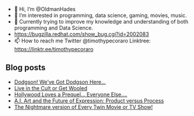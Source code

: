 - 👋 Hi, I’m @OldmanHades
- 👀 I’m interested in programming, data science, gaming, movies, music.
- 🌱 Currently trying to improve my knowledge and understanding of both programming and Data Science.
- https://bugzilla.redhat.com/show_bug.cgi?id=2002083
- 📫 How to reach me Twitter @timothypecoraro
Linktree: https://linktr.ee/timothypecoraro

## Blog posts
<!-- BLOG-POST-LIST:START -->
- [Dodgson! We’ve Got Dodgson Here…](https://medium.com/@timothypecoraro/dodgson-weve-got-dodgson-here-624ba7c6b32a?source=rss-5097f5c9b801------2)
- [Live in the Cult or Get Wooled](https://medium.com/@timothypecoraro/live-in-the-cult-or-get-wooled-a4f6071e45bd?source=rss-5097f5c9b801------2)
- [Hollywood Loves a Prequel… Everyone Else….](https://medium.com/@timothypecoraro/hollywood-loves-a-prequel-everyone-else-9142144bde18?source=rss-5097f5c9b801------2)
- [A.I. Art and the Future of Expression: Product versus Process](https://medium.com/data-driven-fiction/a-i-art-and-the-future-of-expression-product-versus-process-e75ee799b37a?source=rss-5097f5c9b801------2)
- [The Nightmare version of Every Twin Movie or TV Show!](https://medium.com/@timothypecoraro/the-nightmare-version-of-every-twin-movie-or-tv-show-436bc411e849?source=rss-5097f5c9b801------2)
<!-- BLOG-POST-LIST:END -->
